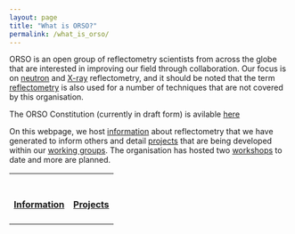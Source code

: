 ```yaml
---
layout: page
title: "What is ORSO?"
permalink: /what_is_orso/
---
```


ORSO is an open group of reflectometry scientists from across the globe that are interested in improving our field through collaboration.
Our focus is on [neutron](https://en.wikipedia.org/wiki/Neutron_reflectometry) and [X-ray](https://en.wikipedia.org/wiki/X-ray_reflectivity) reflectometry, and it should be noted that the term [reflectometry](https://en.wikipedia.org/wiki/Reflectometry) is also used for a number of techniques that are not covered by this organisation.

The ORSO Constitution (currently in draft form) is avilable [here](../what_is_orso/ORSO_constitution.md) 

On this webpage, we host [information](../information/) about reflectometry that we have generated to inform others and detail [projects](../projects/) that are being developed within our [working groups](../working_groups).
The organisation has hosted two [workshops](../workshops/) to date and more are planned.


<!--
This is the table view for the different options
DO NOT EDIT UNLESS YOU KNOW THAT YOU ARE DOING
andrew.mccluskey@ess.eu
-->
<table class="tt">
  <tr class="tt">
    <td class="tt">
      <a class="tt" href="../information/">
        <i class="fas fa-info fa-5x"></i>
        <br>
        <h4>Information</h4></a>
    </td>
    <td class="tt">
      <a class="tt" href="../projects/">
        <i class="fas fa-project-diagram fa-5x"></i>
        <br>
        <h4>Projects</h4></a>
    </td>
  </tr>
</table>
